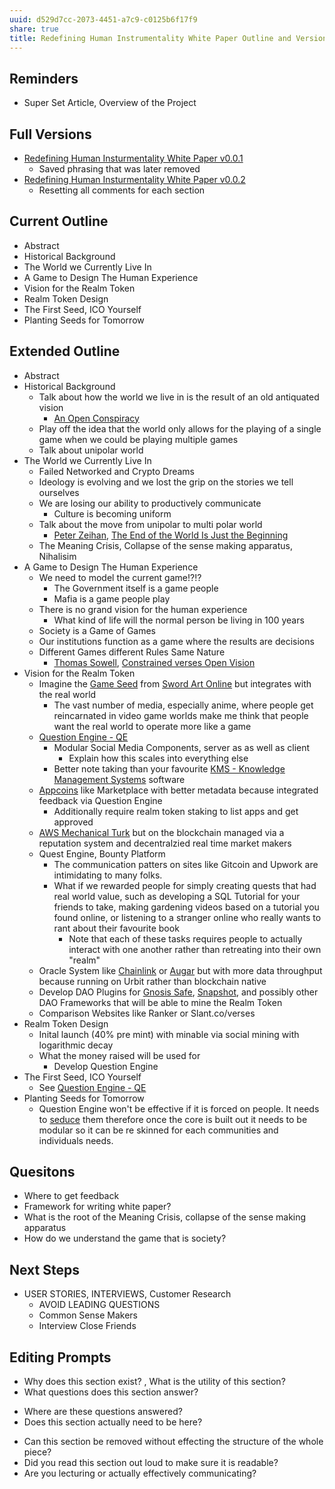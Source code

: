 ```yaml
---
uuid: d529d7cc-2073-4451-a7c9-c0125b6f17f9
share: true
title: Redefining Human Instrumentality White Paper Outline and Versions
---
```

## Reminders

* Super Set Article, Overview of the Project

## Full Versions

* [Redefining Human Insturmentality White Paper v0.0.1](/undefined)
	* Saved phrasing that was later removed
* [Redefining Human Insturmentality White Paper v0.0.2](/undefined)
	* Resetting all comments for each section

## Current Outline

* Abstract
* Historical Background
* The World we Currently Live In
* A Game to Design The Human Experience
* Vision for the Realm Token
* Realm Token Design
* The First Seed, ICO Yourself
* Planting Seeds for Tomorrow

## Extended Outline

* Abstract
* Historical Background
	* Talk about how the world we live in is the result of an old antiquated vision
		* [An Open Conspiracy](/a532d417-d6c1-4af0-a2cf-3b33ee4f9a67)
	* Play off the idea that the world only allows for the playing of a single game when we could be playing multiple games
	* Talk about unipolar world
* The World we Currently Live In
	* Failed Networked and Crypto Dreams
	* Ideology is evolving and we lost the grip on the stories we tell ourselves
	* We are losing our ability to productively communicate
		* Culture is becoming uniform
	* Talk about the move from unipolar to multi polar world
		* [Peter Zeihan](/undefined), [The End of the World Is Just the Beginning](/undefined)
	* The Meaning Crisis, Collapse of the sense making apparatus, Nihalisim
* A Game to Design The Human Experience
	* We need to model the current game!?!?
		* The Government itself is a game people
		* Mafia is a game people play
	* There is no grand vision for the human experience
		* What kind of life will the normal person be living in 100 years
	* Society is a Game of Games
	* Our institutions function as a game where the results are decisions
	* Different Games different Rules Same Nature
		* [Thomas Sowell](/undefined), [Constrained verses Open Vision](/undefined)
* Vision for the Realm Token
	* Imagine the [Game Seed](/f59c2d75-4642-49d2-b90d-fa62b0594a63) from [Sword Art Online](/undefined) but integrates with the real world
		* The vast number of media, especially anime, where people get reincarnated in video game worlds make me think that people want the real world to operate more like a game
	* [Question Engine - QE](/cc5cc49d-f554-4f29-b31a-b8789688e6a3)
		* Modular Social Media Components, server as as well as client
			* Explain how this scales into everything else
		* Better note taking than your favourite [KMS - Knowledge Management Systems](/6aef6fe9-4c4e-4f3a-850c-e163e2303f81) software
	* [Appcoins](/undefined) like Marketplace with better metadata because integrated feedback via Question Engine
		* Additionally require realm token staking to list apps and get approved
	* [AWS Mechanical Turk](/undefined) but on the blockchain managed via a reputation system and decentralzied real time market makers
	* Quest Engine, Bounty Platform
		* The communication patters on sites like Gitcoin and Upwork are intimidating to many folks.
		* What if we rewarded people for simply creating quests that had real world value, such as developing a SQL Tutorial for your friends to take, making gardening videos based on a tutorial you found online, or listening to a stranger online who really wants to rant about their favourite book
			* Note that each of these tasks requires people to actually interact with one another rather than retreating into their own "realm"
	* Oracle System like [Chainlink](/undefined) or [Augar](/undefined) but with more data throughput because running on Urbit rather than blockchain native
	* Develop DAO Plugins for [Gnosis Safe](/86cef5db-02ab-4632-ad1d-6141a185f418), [Snapshot](/b24ee33c-b3bb-400e-ac10-fe833a536955), and possibly other DAO Frameworks that will be able to mine the Realm Token 
	* Comparison Websites like Ranker or Slant.co/verses
* Realm Token Design
	* Inital launch (40% pre mint) with minable via social mining with logarithmic decay
	* What the money raised will be used for
		* Develop Question Engine
* The First Seed, ICO Yourself
	* See [Question Engine - QE](/cc5cc49d-f554-4f29-b31a-b8789688e6a3)
* Planting Seeds for Tomorrow
	* Question Engine won't be effective if it is forced on people. It needs to [seduce](/45ae90e1-c4fd-4d7a-b290-a4050b37b573)  them therefore once the core is built out it needs to be modular so it can be re skinned for each communities and individuals needs.

## Quesitons

* Where to get feedback
* Framework for writing white paper?
* What is the root of the Meaning Crisis, collapse of the sense making apparatus
* How do we understand the game that is society?


## Next Steps

* USER STORIES, INTERVIEWS, Customer Research
	* AVOID LEADING QUESTIONS
	* Common Sense Makers
	* Interview Close Friends

## Editing Prompts

- Why does this section exist? ,  What is the utility of this section?
- What questions does this section answer?
* Where are these questions answered?
* Does this section actually need to be here?
- Can this section be removed without effecting the structure of the whole piece?
- Did you read this section out loud to make sure it is readable?
- Are you lecturing or actually effectively communicating?